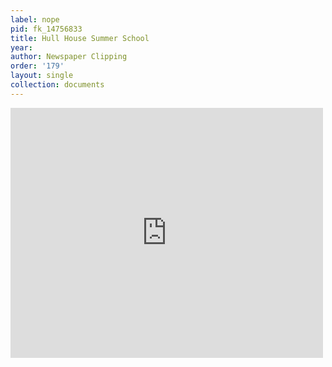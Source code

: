 ```yaml
---
label: nope
pid: fk_14756833
title: Hull House Summer School
year:
author: Newspaper Clipping
order: '179'
layout: single
collection: documents
---
```

<iframe src="https://northwestern.app.box.com/embed/s/q6xmty2kn90ka1ea68bkgr84bovl7niw?sortColumn=date&view=list" width="500" height="400" frameborder="0" allowfullscreen webkitallowfullscreen msallowfullscreen></iframe>
